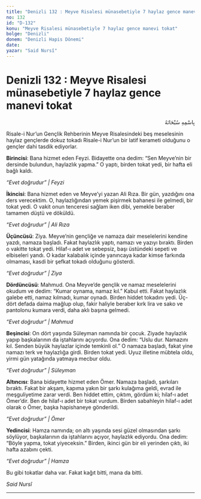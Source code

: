 ```yaml
---
title: "Denizli 132 : Meyve Risalesi münasebetiyle 7 haylaz gence manevi tokat"
no: 132
id: "D-132"
konu: "Meyve Risalesi münasebetiyle 7 haylaz gence manevi tokat"
bolge: "Denizli"
donem: "Denizli Hapis Dönemi"
date: 
yazar: "Said Nursî"
---
```


# Denizli 132 : Meyve Risalesi münasebetiyle 7 haylaz gence manevi tokat

<p class="arabic" dir="rtl" title="Meal: “Her türlü noksan sıfatlardan yüce olan Allah’ın adıyla.”">بِاسْمِهِ سُبْحَانَهُ</p>

Risale-i Nur’un Gençlik Rehberinin Meyve Risalesindeki beş meselesinin haylaz gençlerde dokuz tokadı Risale-i Nur’un bir latif kerameti olduğunu o gençler dahi tasdik ediyorlar.

**Birincisi**: Bana hizmet eden Feyzi. Bidayette ona dedim: “Sen Meyve’nin bir dersinde bulundun, haylazlık yapma.” O yaptı, birden tokat yedi, bir hafta eli bağlı kaldı.

*“Evet doğrudur” | Feyzi*

**İkincisi**: Bana hizmet eden ve Meyve’yi yazan Ali Rıza. Bir gün, yazdığını ona ders verecektim. O, haylazlığından yemek pişirmek bahanesi ile gelmedi, bir tokat yedi. O vakit onun tenceresi sağlam iken dibi, yemekle beraber tamamen düştü ve döküldü.

*“Evet doğrudur” | Ali Rıza*

**Üçüncüsü**: Ziya. Meyve’nin gençliğe ve namaza dair meselelerini kendine yazdı, namaza başladı. Fakat haylazlık yaptı, namazı ve yazıyı bıraktı. Birden o vakitte tokat yedi. Hilaf-ı adet ve sebepsiz, başı üstündeki sepeti ve elbiseleri yandı. O kadar kalabalık içinde yanıncaya kadar kimse farkında olmaması, kasdi bir şefkat tokadı olduğunu gösterdi.

*“Evet doğrudur” | Ziya*

**Dördüncüsü**: Mahmud. Ona Meyve’de gençlik ve namaz meselelerini okudum ve dedim: “Kumar oynama, namaz kıl.” Kabul etti. Fakat haylazlık galebe etti, namaz kılmadı, kumar oynadı. Birden hiddet tokadını yedi. Üç-dört defada daima mağlup olup, fakir haliyle beraber kırk lira ve sako ve pantolonu kumara verdi, daha aklı başına gelmedi.

*“Evet doğrudur” | Mahmud*

**Beşincisi**: On dört yaşında Süleyman namında bir çocuk. Ziyade haylazlık yapıp başkalarının da iştahlarını açıyordu. Ona dedim: “Uslu dur. Namazını kıl. Senden büyük haylazlar içinde temkinli ol.” O namaza başladı, fakat yine namazı terk ve haylazlığa girdi. Birden tokat yedi. Uyuz illetine mübtela oldu, yirmi gün yatağında yatmaya mecbur oldu.

*“Evet doğrudur” | Süleyman*

**Altıncısı**: Bana bidayette hizmet eden Ömer. Namaza başladı, şarkıları bıraktı. Fakat bir akşam, kapıma yakın bir şarkı kulağıma geldi, evrad ile meşguliyetime zarar verdi. Ben hiddet ettim, çıktım, gördüm ki; hilaf-ı adet Ömer’dir. Ben de hilaf-ı adet bir tokat vurdum. Birden sabahleyin hilaf-ı adet olarak o Ömer, başka hapishaneye gönderildi.

*“Evet doğrudur” | Ömer*

**Yedincisi**: Hamza namında; on altı yaşında sesi güzel olmasından şarkı söylüyor, başkalarının da iştahlarını açıyor, haylazlık ediyordu. Ona dedim: “Böyle yapma, tokat yiyeceksin.” Birden, ikinci gün bir eli yerinden çıktı, iki hafta azabını çekti.

*“Evet doğrudur” | Hamza*

Bu gibi tokatlar daha var. Fakat kağıt bitti, mana da bitti.

*Said Nursî*

***
